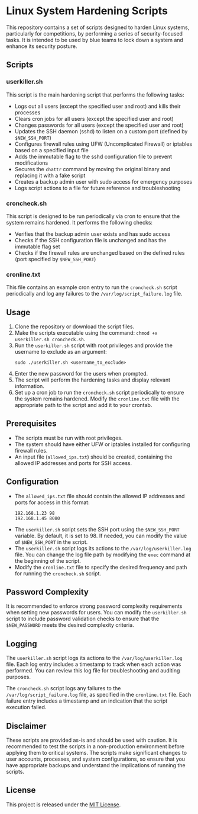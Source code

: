 # Linux System Hardening Scripts

This repository contains a set of scripts designed to harden Linux systems, particularly for competitions, by performing a series of security-focused tasks. It is intended to be used by blue teams to lock down a system and enhance its security posture.

## Scripts

### userkiller.sh

This script is the main hardening script that performs the following tasks:
- Logs out all users (except the specified user and root) and kills their processes
- Clears cron jobs for all users (except the specified user and root)
- Changes passwords for all users (except the specified user and root)
- Updates the SSH daemon (sshd) to listen on a custom port (defined by `$NEW_SSH_PORT`)
- Configures firewall rules using UFW (Uncomplicated Firewall) or iptables based on a specified input file
- Adds the immutable flag to the sshd configuration file to prevent modifications
- Secures the `chattr` command by moving the original binary and replacing it with a fake script
- Creates a backup admin user with sudo access for emergency purposes
- Logs script actions to a file for future reference and troubleshooting

### croncheck.sh

This script is designed to be run periodically via cron to ensure that the system remains hardened. It performs the following checks:
- Verifies that the backup admin user exists and has sudo access
- Checks if the SSH configuration file is unchanged and has the immutable flag set
- Checks if the firewall rules are unchanged based on the defined rules (port specified by `$NEW_SSH_PORT`)

### cronline.txt

This file contains an example cron entry to run the `croncheck.sh` script periodically and log any failures to the `/var/log/script_failure.log` file.

## Usage

1. Clone the repository or download the script files.
2. Make the scripts executable using the command: `chmod +x userkiller.sh croncheck.sh`.
3. Run the `userkiller.sh` script with root privileges and provide the username to exclude as an argument:
   ```
   sudo ./userkiller.sh <username_to_exclude>
   ```
4. Enter the new password for the users when prompted.
5. The script will perform the hardening tasks and display relevant information.
6. Set up a cron job to run the `croncheck.sh` script periodically to ensure the system remains hardened. Modify the `cronline.txt` file with the appropriate path to the script and add it to your crontab.

## Prerequisites

- The scripts must be run with root privileges.
- The system should have either UFW or iptables installed for configuring firewall rules.
- An input file (`allowed_ips.txt`) should be created, containing the allowed IP addresses and ports for SSH access.

## Configuration

- The `allowed_ips.txt` file should contain the allowed IP addresses and ports for access in this format:
   ```
   192.168.1.23 98
   192.168.1.45 8080
   ```
- The `userkiller.sh` script sets the SSH port using the `$NEW_SSH_PORT` variable. By default, it is set to 98. If needed, you can modify the value of `$NEW_SSH_PORT` in the script.
- The `userkiller.sh` script logs its actions to the `/var/log/userkiller.log` file. You can change the log file path by modifying the `exec` command at the beginning of the script.
- Modify the `cronline.txt` file to specify the desired frequency and path for running the `croncheck.sh` script.

## Password Complexity

It is recommended to enforce strong password complexity requirements when setting new passwords for users. You can modify the `userkiller.sh` script to include password validation checks to ensure that the `$NEW_PASSWORD` meets the desired complexity criteria.

## Logging

The `userkiller.sh` script logs its actions to the `/var/log/userkiller.log` file. Each log entry includes a timestamp to track when each action was performed. You can review this log file for troubleshooting and auditing purposes.

The `croncheck.sh` script logs any failures to the `/var/log/script_failure.log` file, as specified in the `cronline.txt` file. Each failure entry includes a timestamp and an indication that the script execution failed.

## Disclaimer

These scripts are provided as-is and should be used with caution. It is recommended to test the scripts in a non-production environment before applying them to critical systems. The scripts make significant changes to user accounts, processes, and system configurations, so ensure that you have appropriate backups and understand the implications of running the scripts.

## License

This project is released under the [MIT License](https://opensource.org/licenses/MIT).